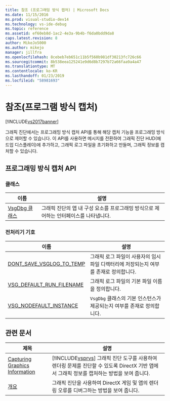 ```yaml
---
title: 참조 (프로그래밍 방식 캡처) | Microsoft Docs
ms.date: 11/15/2016
ms.prod: visual-studio-dev14
ms.technology: vs-ide-debug
ms.topic: reference
ms.assetid: ef60eb8d-1ac2-4e3a-9b4b-f6da0bdd9da8
caps.latest.revision: 8
author: MikeJo5000
ms.author: mikejo
manager: jillfra
ms.openlocfilehash: 8cebeb7eb651c11b5f560b981df30213fc726c66
ms.sourcegitcommit: 8b538eea125241e9d6d8b7297b72a66faa9a4a47
ms.translationtype: MT
ms.contentlocale: ko-KR
ms.lasthandoff: 01/23/2019
ms.locfileid: "58981693"
---
```

# <a name="reference-programmatic-capture"></a>참조(프로그램 방식 캡처)
[!INCLUDE[vs2017banner](../includes/vs2017banner.md)]

그래픽 진단에서는 프로그래밍 방식 캡처 API를 통해 해당 캡처 기능을 프로그래밍 방식으로 제어할 수 있습니다. 이 API를 사용하면 메시지를 전환하여 그래픽 진단 HUD(헤드업 디스플레이)에 추가하고, 그래픽 로그 파일을 초기화하고 만들며, 그래픽 정보를 캡처할 수 있습니다.  
  
## <a name="programmatic-capture-apis"></a>프로그래밍 방식 캡처 API  
  
### <a name="classes"></a>클래스  
  
|이름|설명|  
|----------|-----------------|  
|[VsgDbg 클래스](../debugger/vsgdbg-class.md)|그래픽 진단의 앱 내 구성 요소를 프로그래밍 방식으로 제어하는 인터페이스를 나타냅니다.|  
  
### <a name="preprocessor-symbols"></a>전처리기 기호  
  
|이름|설명|  
|----------|-----------------|  
|[DONT_SAVE_VSGLOG_TO_TEMP](../debugger/dont-save-vsglog-to-temp.md)|그래픽 로그 파일이 사용자의 임시 파일 디렉터리에 저장되는지 여부를 존재로 정의합니다.|  
|[VSG_DEFAULT_RUN_FILENAME](../debugger/vsg-default-run-filename.md)|그래픽 로그 파일의 기본 파일 이름을 정의합니다.|  
|[VSG_NODEFAULT_INSTANCE](../debugger/vsg-nodefault-instance.md)|`VsgDbg` 클래스의 기본 인스턴스가 제공되는지 여부를 존재로 정의합니다.|  
  
## <a name="related-articles"></a>관련 문서  
  
|제목|설명|  
|-----------|-----------------|  
|[Capturing Graphics Information](../debugger/capturing-graphics-information.md)|[!INCLUDE[vsprvs](../includes/vsprvs-md.md)] 그래픽 진단 도구를 사용하여 렌더링 문제를 진단할 수 있도록 DirectX 기반 앱에서 그래픽 정보를 캡처하는 방법을 보여 줍니다.|  
|[개요](../debugger/overview-of-visual-studio-graphics-diagnostics.md)|그래픽 진단을 사용하여 DirectX 게임 및 앱의 렌더링 오류를 디버그하는 방법을 보여 줍니다.|
